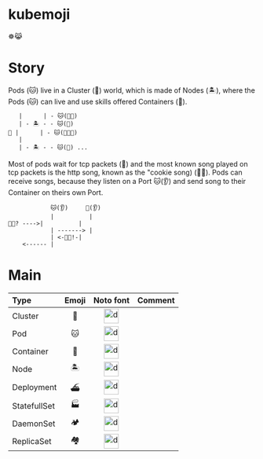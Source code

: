 # kubemoji

☸️😹

# Story 

Pods (🐱) live in a Cluster (🌌) world, which is made of Nodes (🏝), where the Pods (🐱) can live and use skills offered Containers (🧠).  
```
   |      | - 🐱(🧠🧠)
   | - 🏝 - - 🐱(🧠)
🌌 |      | - 🐱(🧠🧠🧠)
   |
   | - 🏝 - - 🐱(🧠) ...
```

Most of pods wait for tcp packets (🎵) and the most known song played on tcp packets is the http song, known as the "cookie song) (🍪🎵). Pods can receive songs, because they listen on a Port 🐱(👂) and send song to their Container on theirs own Port. 

```
            🐱(👂)     🧠(👂)
            |          |
🍪🎵? ---->|          |
            | -------> |   
            | <-🍪🎵!-|
    <------ | 
```

# Main 

| Type       | Emoji     | Noto font | Comment     |
| :------------- | :----------: | :----------: | -----------: |
| Cluster | 🌌 | <img src="https://noto-website-2.storage.googleapis.com/emoji/emoji_u1f30c.png" alt="drawing" width="30" height="30"/> | 
| Pod | 🐱 |   <img src="https://noto-website-2.storage.googleapis.com/emoji/emoji_u1f431.png" alt="drawing" width="30" height="30"/>  |
| Container | 🧠 | <img src="https://noto-website-2.storage.googleapis.com/emoji/emoji_u1f9e0.png" alt="drawing" width="30" height="30"/> |
| Node | 🏝 | <img src="https://noto-website-2.storage.googleapis.com/emoji/emoji_u1f3dd.png" alt="drawing" width="30" height="30"/> |
| Deployment | ⛴ | <img src="https://noto-website-2.storage.googleapis.com/emoji/emoji_u26f4.png" alt="drawing" width="30" height="30"/> |
| StatefullSet | 🏭 | <img src="https://noto-website-2.storage.googleapis.com/emoji/emoji_u1f3ed.png" alt="drawing" width="30" height="30"/> |
| DaemonSet | 🏕 | <img src="https://noto-website-2.storage.googleapis.com/emoji/emoji_u1f3d5.png" alt="drawing" width="30" height="30"/> |
| ReplicaSet | 🏘 | <img src="https://noto-website-2.storage.googleapis.com/emoji/emoji_u1f3d8.png" alt="drawing" width="30" height="30"/>
